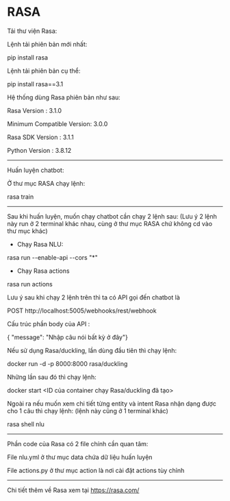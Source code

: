 # RASA


Tải thư viện Rasa:

Lệnh tải phiên bản mới nhất:

pip install rasa

Lệnh tải phiên bản cụ thể:

pip install rasa==3.1

Hệ thống dùng Rasa phiên bản như sau:

Rasa Version      :         3.1.0

Minimum Compatible Version: 3.0.0

Rasa SDK Version  :         3.1.1

Python Version    :         3.8.12

****

Huấn luyện chatbot:

Ở thư mục RASA chạy lệnh:

rasa train


****

Sau khi huấn luyện, muốn chạy chatbot cần chạy 2 lệnh sau: (Lưu ý 2 lệnh này run ở 2 terminal khác nhau, cùng ở thư mục RASA chứ không cd vào thư mục khác)

- Chạy Rasa NLU:

rasa run --enable-api --cors "*"

- Chạy Rasa actions

rasa run actions


Lưu ý sau khi chạy 2 lệnh trên thì ta có API gọi đến chatbot là 

POST http://localhost:5005/webhooks/rest/webhook

Cấu trúc phần body của API :

{ "message": "Nhập câu nói bất kỳ ở đây"}


Nếu sử dụng Rasa/duckling, lần dùng đầu tiên thì chạy lệnh: 

docker run -d -p 8000:8000 rasa/duckling

Những lần sau đó thì chạy lệnh:

docker start <ID của container chạy Rasa/duckling đã tạo>


Ngoài ra nếu muốn xem chi tiết từng entity và intent Rasa nhận dạng được cho 1 câu thì chạy lệnh: (lệnh này cũng ở 1 terminal khác)

rasa shell nlu


****

Phần code của Rasa có 2 file chính cần quan tâm:

File nlu.yml ở thư mục data chứa dữ liệu huấn luyện

File actions.py ở thư mục action là nơi cài đặt actions tùy chỉnh


****

Chi tiết thêm về Rasa xem tại https://rasa.com/